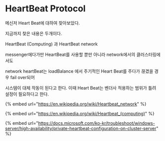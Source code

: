 # HeartBeat Protocol

메신저 Heart Beat에 대하여 찾아보았다.&#x20;

지금까지 찾은 내용은 두개이다.

HeartBeat (Computing) 과 HeartBeat network

messenger에다가만 HeartBeat를 사용할 뿐만 아니라 network에서의 클러스터링에서도

network heartBeat는 loadBalance 에서 주기적인 Heart Beat를 주다가 끊겼을 경우 fail over되어&#x20;

&#x20;시스템이 대체 작동이 된다고 한다. 이때 Heart Beat는 벤더사 적용하는 범위가 틀려 설정이 필요하다고 한다.

{% embed url="https://en.wikipedia.org/wiki/Heartbeat_network" %}

{% embed url="https://en.wikipedia.org/wiki/Heartbeat_(computing)" %}

{% embed url="https://docs.microsoft.com/ko-kr/troubleshoot/windows-server/high-availability/private-heartbeat-configuration-on-cluster-server" %}

